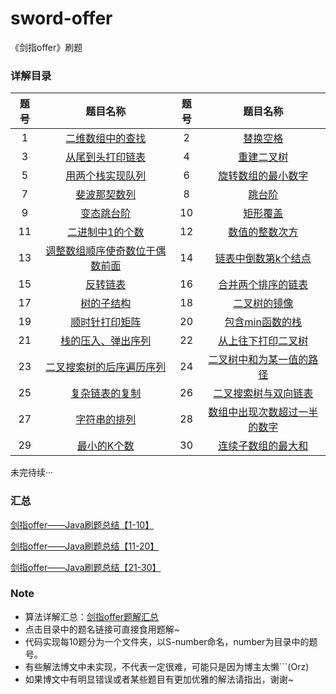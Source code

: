 # sword-offer
《剑指offer》刷题

### 详解目录
题号  |  题目名称  |  题号  |  题目名称
:--------: | :--------: | :--------: | :--------: |
1  |  [二维数组中的查找](https://blog.csdn.net/qq_34842671/article/details/103732228/#s1)  |   2  |  [替换空格](https://blog.csdn.net/qq_34842671/article/details/103732228/#s2)
3  |  [从尾到头打印链表](https://blog.csdn.net/qq_34842671/article/details/103732228/#s3)  |  4  | [ 重建二叉树](https://blog.csdn.net/qq_34842671/article/details/103732228/#s4)
5  |  [用两个栈实现队列](https://blog.csdn.net/qq_34842671/article/details/103732228/#s5)  |  6  |  [旋转数组的最小数字](https://blog.csdn.net/qq_34842671/article/details/103732228/#s6)
7  |  [斐波那契数列](https://blog.csdn.net/qq_34842671/article/details/103732228/#s7)  |  8  |  [跳台阶](https://blog.csdn.net/qq_34842671/article/details/103732228/#s8)
9  |  [变态跳台阶](https://blog.csdn.net/qq_34842671/article/details/103732228/#s9)  |  10  |  [矩形覆盖](https://blog.csdn.net/qq_34842671/article/details/103732228/#s10)
11  |  [二进制中1的个数](https://blog.csdn.net/qq_34842671/article/details/103733427/#s11)   |  12  |  [数值的整数次方](https://blog.csdn.net/qq_34842671/article/details/103733427/#s12)
13  |  [调整数组顺序使奇数位于偶数前面](https://blog.csdn.net/qq_34842671/article/details/103733427/#s13)  |  14  |  [链表中倒数第k个结点](https://blog.csdn.net/qq_34842671/article/details/103733427/#s14)
15  |  [反转链表](https://blog.csdn.net/qq_34842671/article/details/103733427/#s15)  |  16  |  [合并两个排序的链表](https://blog.csdn.net/qq_34842671/article/details/103733427/#s16)
17  |  [树的子结构](https://blog.csdn.net/qq_34842671/article/details/103733427/#s17)  |  18  |  [二叉树的镜像](https://blog.csdn.net/qq_34842671/article/details/103733427/#s18)
19  |  [顺时针打印矩阵](https://blog.csdn.net/qq_34842671/article/details/103733427/#s19)  |  20  |  [包含min函数的栈](https://blog.csdn.net/qq_34842671/article/details/103733427/#s20)
21  |  [栈的压入、弹出序列](https://blog.csdn.net/qq_34842671/article/details/103744123/#s21)  |  22  |  [从上往下打印二叉树](https://blog.csdn.net/qq_34842671/article/details/103744123/#s22) 
23  |  [二叉搜索树的后序遍历序列](https://blog.csdn.net/qq_34842671/article/details/103744123/#s23)  |  24  |  [二叉树中和为某一值的路径](https://blog.csdn.net/qq_34842671/article/details/103744123/#s24) 
25  |  [复杂链表的复制](https://blog.csdn.net/qq_34842671/article/details/103744123/#s25)  |  26  |  [二叉搜索树与双向链表](https://blog.csdn.net/qq_34842671/article/details/103744123/#s26) 
27  |  [字符串的排列](https://blog.csdn.net/qq_34842671/article/details/103744123/#s27)  |  28  |  [数组中出现次数超过一半的数字](https://blog.csdn.net/qq_34842671/article/details/103744123/#s28) 
29  |  [最小的K个数](https://blog.csdn.net/qq_34842671/article/details/103744123/#s29)  |  30  |  [连续子数组的最大和](https://blog.csdn.net/qq_34842671/article/details/103744123/#s30) 

未完待续···

### 汇总
[剑指offer——Java刷题总结【1-10】](https://blog.csdn.net/qq_34842671/article/details/103732228)

[剑指offer——Java刷题总结【11-20】](https://blog.csdn.net/qq_34842671/article/details/103733427)

[剑指offer——Java刷题总结【21-30】](https://blog.csdn.net/qq_34842671/article/details/103744123)

### Note
 - 算法详解汇总：[剑指offer题解汇总](https://blog.csdn.net/qq_34842671/article/details/103732870) 
 - 点击目录中的题名链接可直接食用题解~
 - 代码实现每10题分为一个文件夹，以S-number命名，number为目录中的题号。
 - 有些解法博文中未实现，不代表一定很难，可能只是因为博主太懒```(Orz)
 - 如果博文中有明显错误或者某些题目有更加优雅的解法请指出，谢谢~
